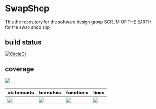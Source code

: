# SwapShop
This the repository for the software design group SCRUM OF THE EARTH for the swap shop app

## build status 
[![CircleCI](https://dl.circleci.com/status-badge/img/gh/SCRUM-OF-THE-EARTH/SwapShop/tree/main.svg?style=svg)](https://dl.circleci.com/status-badge/redirect/gh/SCRUM-OF-THE-EARTH/SwapShop/tree/main)

## coverage
![](https://img.shields.io/badge/Coverage-95%25-83A603.svg?prefix=$coverage$)

| statements  |  branches |  functions |  lines  |
|---|---|---|---|
| ![](https://img.shields.io/badge/Coverage-98%25-83A603.svg?prefix=$statements$)  | ![](https://img.shields.io/badge/Coverage-89%25-83A603.svg?prefix=$branches$)  | ![](https://img.shields.io/badge/Coverage-96%25-83A603.svg?prefix=$functions$) | ![](https://img.shields.io/badge/Coverage-98%25-83A603.svg?prefix=$lines$) |